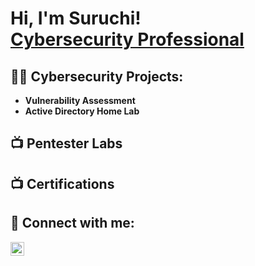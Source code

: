 <h1>Hi, I'm Suruchi! <br/><a href="https://www.linkedin.com/in/suruchi-aggarwal-cs/">Cybersecurity Professional</a></h1>

<h2>👨‍💻 Cybersecurity Projects:</h2>

- <b>Vulnerability Assessment</b>  
- <b>Active Directory Home Lab</b> 

<h2>📺 Pentester Labs</h2>

<h2>📺 Certifications </h2>

<h2> 🤳 Connect with me:</h2>

[<img align="left" alt="Suruchi Aggarwal | LinkedIn" width="22px" src="https://cdn.jsdelivr.net/npm/simple-icons@v3/icons/linkedin.svg" />][linkedin]

[linkedin]: https://www.linkedin.com/in/suruchi-aggarwal-cs/

<!--
**joshmadakor1/joshmadakor1** is a ✨ _special_ ✨ repository because its `README.md` (this file) appears on your GitHub profile.

Here are some ideas to get you started:

- 🔭 I’m currently working on ...
- 🌱 I’m currently learning ...
- 👯 I’m looking to collaborate on ...
- 🤔 I’m looking for help with ...
- 💬 Ask me about ...
- 📫 How to reach me: ...
- 😄 Pronouns: ...
- ⚡ Fun fact: ...
-->
